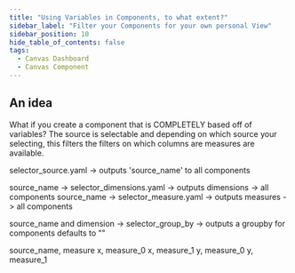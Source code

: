 ```yaml
---
title: "Using Variables in Components, to what extent?"
sidebar_label: "Filter your Components for your own personal View"
sidebar_position: 10
hide_table_of_contents: false
tags:
  - Canvas Dashboard
  - Canvas Component
---
```


## An idea

What if you create a component that is COMPLETELY based off of variables? 
The source is selectable and depending on which source your selecting, this filters the filters on which columns are measures are available. 


selector_source.yaml -> outputs 'source_name' to all components

source_name -> selector_dimensions.yaml -> outputs dimensions -> all components 
source_name -> selector_measure.yaml -> outputs measures -> all components

source_name and dimension -> selector_group_by -> outputs a groupby for components defaults to ""

source_name, measure
x, measure_0
x, measure_1
y, measure_0
y, measure_1

